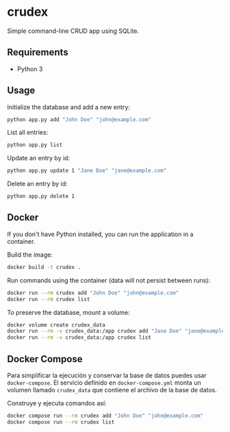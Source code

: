 # crudex

Simple command-line CRUD app using SQLite.

## Requirements

- Python 3

## Usage

Initialize the database and add a new entry:

```bash
python app.py add "John Doe" "john@example.com"
```

List all entries:

```bash
python app.py list
```

Update an entry by id:

```bash
python app.py update 1 "Jane Doe" "jane@example.com"
```

Delete an entry by id:

```bash
python app.py delete 1
```

## Docker

If you don't have Python installed, you can run the application in a container.

Build the image:

```bash
docker build -t crudex .
```

Run commands using the container (data will not persist between runs):

```bash
docker run --rm crudex add "John Doe" "john@example.com"
docker run --rm crudex list
```

To preserve the database, mount a volume:

```bash
docker volume create crudex_data
docker run --rm -v crudex_data:/app crudex add "Jane Doe" "jane@example.com"
docker run --rm -v crudex_data:/app crudex list
```

## Docker Compose

Para simplificar la ejecución y conservar la base de datos puedes usar
`docker-compose`. El servicio definido en `docker-compose.yml` monta un
volumen llamado `crudex_data` que contiene el archivo de la base de datos.

Construye y ejecuta comandos así:

```bash
docker compose run --rm crudex add "John Doe" "john@example.com"
docker compose run --rm crudex list
```
